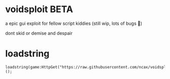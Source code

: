 # voidsploit BETA

a epic gui exploit for fellow script kiddies
(still wip, lots of bugs 🗿)

dont skid or demise and despair

# loadstring

```
loadstring(game:HttpGet("https://raw.githubusercontent.com/ncax/voidsploit/main/main.lua"))();
```
